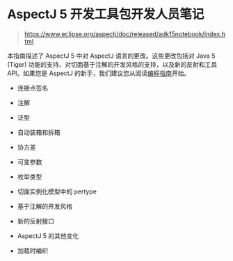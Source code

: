 # AspectJ 5 开发工具包开发人员笔记

> https://www.eclipse.org/aspectj/doc/released/adk15notebook/index.html

本指南描述了 AspectJ 5 中对 AspectJ 语言的更改。这些更改包括对 Java 5 (Tiger) 功能的支持、对切面基于注解的开发风格的支持，以及新的反射和工具 API。如果您是 AspectJ 的新手，我们建议您从阅读[编程指南](编程语言/Java/Javalang/AspectJ/编程指南/)开始。

* 连接点签名

* 注解

* 泛型

* 自动装箱和拆箱

* 协方差

* 可变参数

* 枚举类型

* 切面实例化模型中的 pertype

* 基于注解的开发风格

* 新的反射接口

* AspectJ 5 的其他变化

* 加载时编织
